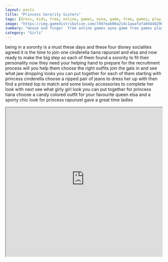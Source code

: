 ```yaml
---
layout: posts
title: "Princess Sorority Sisters"
tags: [dress, kids, free, online, games, oyna, game, free, games, play, play, games]
image: "https://img.gamedistribution.com/7497eab00a214c1aaafafa04440290f7.jpg"
summary: "mouse and finger  free online games oyna game free games play play games"
category: "Girls"
---
```


being in a sorority is a must these days and these four disney socialites agreed it is the time to join one cinderella tiana rapunzel and elsa and now ready to make the big step so each of them found a sorority to fit their personality now they need your helping hand to prepare for the recruitment process will you help them choose the right outfits join the gals in and see what jaw dropping looks you can put together for each of them starting with princess cinderella choose a ripped pair of jeans to dress her up with then find a printed top to match and some lovely accessories to complete her look with next see what girly girl look you can put together for princess tiana choose a candy colored outfit for your favourite queen elsa and a sporty chic look for princess rapunzel gave a great time ladies

<iframe width="100%" height="480px;" src="https://html5.gamedistribution.com/7497eab00a214c1aaafafa04440290f7/"></iframe>